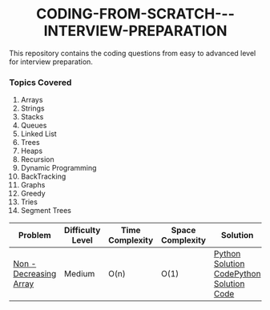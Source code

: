 <h1 align="center">CODING-FROM-SCRATCH---INTERVIEW-PREPARATION</h1>
This repository contains the coding questions from easy to advanced level for interview preparation. 

### **Topics Covered** 

1. Arrays 
2. Strings 
3. Stacks 
4. Queues 
5. Linked List 
6. Trees 
7. Heaps 
8. Recursion 
9. Dynamic Programming 
10. BackTracking 
11. Graphs 
12. Greedy
13. Tries 
14. Segment Trees 

|        Problem           | Difficulty Level | Time Complexity | Space Complexity | Solution |
|--------------------------|------------|-----------------|------------------|----------|
| [Non - Decreasing Array](https://leetcode.com/problems/non-decreasing-array/)   | Medium     | O(n)            | O(1)   | [Python Solution Code](https://github.com/venkateshelangovan/IIT-H-Course-Work-/blob/main/Placement%20Preparation%20-%20IIT%20H%20-%20Leetcode/Arrays/Medium%20-%20Non-Decreasing%20Array%20-%20Leetcode%20665.py)[Python Solution Code](https://github.com/venkateshelangovan/IIT-H-Course-Work-/blob/main/Placement%20Preparation%20-%20IIT%20H%20-%20Leetcode/Arrays/Medium%20-%20Non-Decreasing%20Array%20-%20Leetcode%20665.py)|
